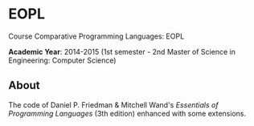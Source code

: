 # EOPL
Course Comparative Programming Languages: EOPL

**Academic Year**: 2014-2015 (1st semester - 2nd Master of Science in Engineering: Computer Science)

## About
The code of Daniel P. Friedman & Mitchell Wand's *Essentials of Programming Languages* (3th edition) enhanced with some extensions.
